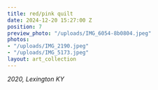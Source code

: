 ```yaml
---
title: red/pink quilt
date: 2024-12-20 15:27:00 Z
position: 7
preview_photo: "/uploads/IMG_6054-8b0804.jpeg"
photos:
- "/uploads/IMG_2190.jpeg"
- "/uploads/IMG_5173.jpeg"
layout: art_collection
---
```


*2020, Lexington KY* <br>


